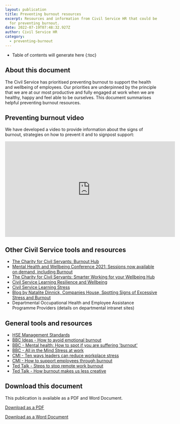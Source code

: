 ```yaml
---
layout: publication
title: Preventing burnout resources
excerpt: Resources and information from Civil Service HR that could be helpful
  for preventing burnout.
date: 2022-07-19T07:48:32.927Z
author: Civil Service HR
category:
  - preventing-burnout
---
```


* Table of contents will generate here
{:toc}

## About this document

The Civil Service has prioritised preventing burnout to support the health and wellbeing of employees. Our priorities are underpinned by the principle that we are at our most productive and fully engaged at work when we are healthy, happy and feel able to be ourselves. This document summarises helpful preventing burnout resources.

## Preventing burnout video

We have developed a video to provide information about the signs of burnout, strategies on how to prevent it and to signpost support:

<iframe width="560" height="315" src="https://www.youtube.com/embed/oKYqa2F6BR8" title="YouTube video player" frameborder="0" allow="accelerometer; autoplay; clipboard-write; encrypted-media; gyroscope; picture-in-picture" allowfullscreen></iframe>

## Other Civil Service tools and resources

* [The Charity for Civil Servants: Burnout Hub](https://foryoubyyou.org.uk/our-services/wellbeing/burnout-hub)
* [Mental Health and Wellbeing Conference 2021: Sessions now available on demand, including Burnout](https://foryoubyyou.org.uk/info-and-resources/mental-health/mental-health-wellbeing-conference-2021) 
* [The Charity for Civil Servants: Smarter Working for your Wellbeing Hub](https://foryoubyyou.org.uk/info-and-resources/mental-health/smarter-working-for-your-wellbeing-hub)
* [Civil Service Learning Resilience and Wellbeing](https://learn.civilservice.gov.uk/courses/YzIlqj79RkWUcRzpQriD4A)
* [Civil Service Learning Stress](https://learn.civilservice.gov.uk/courses/FpsIE3hIQHyMgH67iGBqnw)
* [Blog by Natalite Dinnick, Companies House, Spotting Signs of Excessive Stress and Burnout](https://civilservice.blog.gov.uk/2021/04/06/spotting-signs-of-excessive-stress-and-burnout/)
* Departmental Occupational Health and Employee Assistance Programme Providers (details on departmental intranet sites)

## General tools and resources

* [HSE Management Standards](https://www.hse.gov.uk/stress/standards/)
* [BBC Ideas - How to avoid emotional burnout](https://www.bbc.co.uk/ideas/videos/how-to-avoid-emotional-burnout/p08rwmd9)
* [BBC - Mental health: How to spot if you are suffering 'burnout'](https://www.bbc.co.uk/news/av/business-51141219)
* [BBC - All in the Mind Stress at work](https://www.bbc.co.uk/programmes/m0009zd3)
* [CMI - Ten ways leaders can reduce workplace stress](https://www.managers.org.uk/knowledge-and-insights/article/ten-ways-leaders-can-reduce-workplace-stress/)
* [CMI - How to support employees through burnout](https://www.managers.org.uk/knowledge-and-insights/advice/how-to-support-employees-through-burnout/)
* [Ted Talk - Steps to stop remote work burnout](https://www.ted.com/talks/morra_aarons_mele_3_steps_to_stop_remote_work_burnout)
* [Ted Talk - How burnout makes us less creative](https://www.ted.com/talks/rahaf_harfoush_how_burnout_makes_us_less_creative)

## Download this document

This publication is available as a PDF and Word Document.

[Download as a PDF](https://www.civilservice.lgbt/documents/store/consultations/preventing-burnout-resources.pdf)

[Download as a Word Document](https://www.civilservice.lgbt/documents/store/consultations/preventing-burnout-resources-accessible.docx)